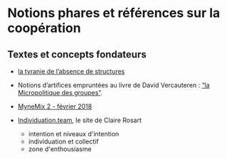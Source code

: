 #  Notions phares et références sur la coopération

## Textes et concepts fondateurs

- [la tyranie de l’absence de structures](https://blogs.mediapart.fr/jean-marc-b/blog/150118/la-tyrannie-de-l-absence-de-structure)

- Notions d’artifices empruntées au livre de David Vercauteren : [“la Micropolitique des groupes”](http://micropolitiques.collectifs.net/).

- [MyneMix 2 - février 2018](https://pad.lamyne.org/MYNEMix2_Fevrier2018)

- [Individuation.team](https://individuation.team/), le site de Claire Rosart
  - intention et niveaux d'intention
  - individuation et collectif
  - zone d'enthousiasme
